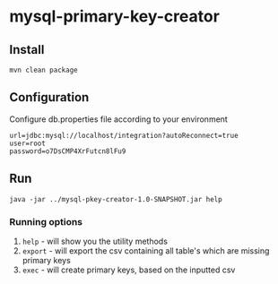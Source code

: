 # mysql-primary-key-creator
## Install
~~~
mvn clean package
~~~
## Configuration
Configure db.properties file according to your environment
~~~
url=jdbc:mysql://localhost/integration?autoReconnect=true
user=root
password=o7DsCMP4XrFutcn8lFu9
~~~
## Run
~~~
java -jar ../mysql-pkey-creator-1.0-SNAPSHOT.jar help
~~~
### Running options
1. `help` - will show you the utility methods
2. `export` - will export the csv containing all table's which are missing primary keys
3. `exec` - will create primary keys, based on the inputted csv

